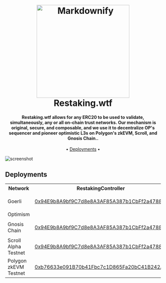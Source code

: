 
<h1 align="center">
  <br>
  <a><img src="https://storage.googleapis.com/ethglobal-api-production/projects/z4ysh/images/5ac2513cfc060657d11193d112cc567b.jpg?bustcache=1679851565837" alt="Markdownify" width="300"></a>
  <br>
  Restaking.wtf
  <br>
</h1>

  <h4 align="center">Restaking.wtf allows for any ERC20 to be used to validate, simultaneously, any or all on-chain trust networks. Our mechanism is original, secure, and composable, and we use it to decentralize OP's sequencer and pioneer optimistic L3s on Polygon's zkEVM, Scroll, and Gnosis Chain..</h4>

<p align="center">
  • <a href="#deployments">Deployments</a> •
</p>

![screenshot](https://storage.googleapis.com/ethglobal-api-production/projects%2Fz4ysh%2Fimages%2FScreenshot%202023-03-26%20at%2012.48.12%20PM.png)

## Deployments

<table>
<tr>
<th>Network</th>
<th>RestakingController</th>
</tr>

<tr><td>Goerli</td><td>

[0x94E9b8A9bf9C7d8e8A3AF85A387b1CbFf2a47884](https://goerli.etherscan.io/address/0x94E9b8A9bf9C7d8e8A3AF85A387b1CbFf2a47884)

</td></tr>

<tr><td>Optimism</td><td>

[](https://optimistic.etherscan.io/address/)

</td></tr>

<tr><td>Gnosis Chain</td><td>

[0x94E9b8A9bf9C7d8e8A3AF85A387b1CbFf2a47884](https://gnosisscan.io/address/0x94E9b8A9bf9C7d8e8A3AF85A387b1CbFf2a47884)

</td></tr>

<tr><td>Scroll Alpha Testnet</td><td>

[0x94E9b8A9bf9C7d8e8A3AF85A387b1CbFf2a47884](https://blockscout.scroll.io/address/0x94E9b8A9bf9C7d8e8A3AF85A387b1CbFf2a47884)

</td></tr>

<tr><td>Polygon zkEVM Testnet</td><td>

[0xb76633e091B70b41Fbc7c1D865Fa20bC41B242A3](https://explorer.public.zkevm-test.net/address/0xb76633e091B70b41Fbc7c1D865Fa20bC41B242A3)

</td></tr>

</table>
